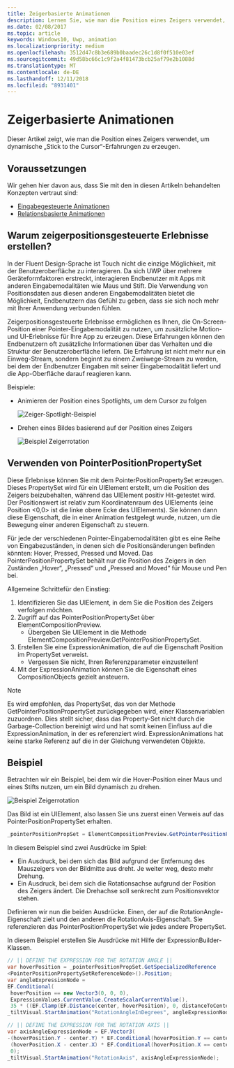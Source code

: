 ```yaml
---
title: Zeigerbasierte Animationen
description: Lernen Sie, wie man die Position eines Zeigers verwendet, um dynamische „Stick to the Cursor“-Erfahrungen zu erzeugen.
ms.date: 02/08/2017
ms.topic: article
keywords: Windows10, Uwp, animation
ms.localizationpriority: medium
ms.openlocfilehash: 3512d47c8b3e689b0baadec26c1d8f0f510e03ef
ms.sourcegitcommit: 49d58bc66c1c9f2a4f81473bcb25af79e2b1088d
ms.translationtype: MT
ms.contentlocale: de-DE
ms.lasthandoff: 12/11/2018
ms.locfileid: "8931401"
---
```

# <a name="pointer-based-animations"></a>Zeigerbasierte Animationen

Dieser Artikel zeigt, wie man die Position eines Zeigers verwendet, um dynamische „Stick to the Cursor“-Erfahrungen zu erzeugen.

## <a name="prerequisites"></a>Voraussetzungen

Wir gehen hier davon aus, dass Sie mit den in diesen Artikeln behandelten Konzepten vertraut sind:

- [Eingabegesteuerte Animationen](input-driven-animations.md)
- [Relationsbasierte Animationen](relation-animations.md)

## <a name="why-create-pointer-position-driven-experiences"></a>Warum zeigerpositionsgesteuerte Erlebnisse erstellen?

In der Fluent Design-Sprache ist Touch nicht die einzige Möglichkeit, mit der Benutzeroberfläche zu interagieren. Da sich UWP über mehrere Geräteformfaktoren erstreckt, interagieren Endbenutzer mit Apps mit anderen Eingabemodalitäten wie Maus und Stift. Die Verwendung von Positionsdaten aus diesen anderen Eingabemodalitäten bietet die Möglichkeit, Endbenutzern das Gefühl zu geben, dass sie sich noch mehr mit Ihrer Anwendung verbunden fühlen.

Zeigerpositionsgesteuerte Erlebnisse ermöglichen es Ihnen, die On-Screen-Position einer Pointer-Eingabemodalität zu nutzen, um zusätzliche Motion- und UI-Erlebnisse für Ihre App zu erzeugen. Diese Erfahrungen können den Endbenutzern oft zusätzliche Informationen über das Verhalten und die Struktur der Benutzeroberfläche liefern. Die Erfahrung ist nicht mehr nur ein Einweg-Stream, sondern beginnt zu einem Zweiwege-Stream zu werden, bei dem der Endbenutzer Eingaben mit seiner Eingabemodalität liefert und die App-Oberfläche darauf reagieren kann.

Beispiele:

- Animieren der Position eines Spotlights, um dem Cursor zu folgen

    ![Zeiger-Spotlight-Beispiel](images/animation/spotlight-reveal.gif)

- Drehen eines Bildes basierend auf der Position eines Zeigers

    ![Beispiel Zeigerrotation](images/animation/pointer-rotate.gif)

## <a name="using-pointerpositionpropertyset"></a>Verwenden von PointerPositionPropertySet

Diese Erlebnisse können Sie mit dem PointerPositionPropertySet erzeugen. Dieses PropertySet wird für ein UIElement erstellt, um die Position des Zeigers beizubehalten, während das UIElement positiv Hit-getestet wird. Der Positionswert ist relativ zum Koordinatenraum des UIElements (eine Position <0,0> ist die linke obere Ecke des UIElements). Sie können dann diese Eigenschaft, die in einer Animation festgelegt wurde, nutzen, um die Bewegung einer anderen Eigenschaft zu steuern.

Für jede der verschiedenen Pointer-Eingabemodalitäten gibt es eine Reihe von Eingabezuständen, in denen sich die Positionsänderungen befinden könnten: Hover, Pressed, Pressed und Moved. Das PointerPositionPropertySet behält nur die Position des Zeigers in den Zuständen „Hover“, „Pressed“ und „Pressed and Moved“ für Mouse und Pen bei.

Allgemeine Schrittefür den Einstieg:

1. Identifizieren Sie das UIElement, in dem Sie die Position des Zeigers verfolgen möchten.
1. Zugriff auf das PointerPositionPropertySet über ElementCompositionPreview.
    - Übergeben Sie UIElement in die Methode ElementCompositionPreview.GetPointerPositionPropertySet.
1. Erstellen Sie eine ExpressionAnimation, die auf die Eigenschaft Position im PropertySet verweist.
    - Vergessen Sie nicht, Ihren Referenzparameter einzustellen!
1. Mit der ExpressionAnimation können Sie die Eigenschaft eines CompositionObjects gezielt ansteuern.

> [!NOTE]
> Es wird empfohlen, das PropertySet, das von der Methode GetPointerPositionPropertySet zurückgegeben wird, einer Klassenvariablen zuzuordnen. Dies stellt sicher, dass das Property-Set nicht durch die Garbage-Collection bereinigt wird und hat somit keinen Einfluss auf die ExpressionAnimation, in der es referenziert wird. ExpressionAnimations hat keine starke Referenz auf die in der Gleichung verwendeten Objekte.

## <a name="example"></a>Beispiel

Betrachten wir ein Beispiel, bei dem wir die Hover-Position einer Maus und eines Stifts nutzen, um ein Bild dynamisch zu drehen.

![Beispiel Zeigerrotation](images/animation/pointer-rotate.gif)

Das Bild ist ein UIElement, also lassen Sie uns zuerst einen Verweis auf das PointerPositionPropertySet erhalten.

```csharp
_pointerPositionPropSet = ElementCompositionPreview.GetPointerPositionPropertySet(UIElement element);
```

In diesem Beispiel sind zwei Ausdrücke im Spiel:

- Ein Ausdruck, bei dem sich das Bild aufgrund der Entfernung des Mauszeigers von der Bildmitte aus dreht. Je weiter weg, desto mehr Drehung.
- Ein Ausdruck, bei dem sich die Rotationsachse aufgrund der Position des Zeigers ändert. Die Drehachse soll senkrecht zum Positionsvektor stehen.

Definieren wir nun die beiden Ausdrücke. Einen, der auf die RotationAngle-Eigenschaft zielt und den anderen die RotationAxis-Eigenschaft. Sie referenzieren das PointerPositionPropertySet wie jedes andere PropertySet.

In diesem Beispiel erstellen Sie Ausdrücke mit Hilfe der ExpressionBuilder-Klassen.

```csharp
// || DEFINE THE EXPRESSION FOR THE ROTATION ANGLE ||
var hoverPosition = _pointerPositionPropSet.GetSpecializedReference
<PointerPositionPropertySetReferenceNode>().Position;
var angleExpressionNode =
EF.Conditional(
 hoverPosition == new Vector3(0, 0, 0),
 ExpressionValues.CurrentValue.CreateScalarCurrentValue(),
 35 * ((EF.Clamp(EF.Distance(center, hoverPosition), 0, distanceToCenter) % distanceToCenter) / distanceToCenter));
_tiltVisual.StartAnimation("RotationAngleInDegrees", angleExpressionNode);

// || DEFINE THE EXPRESSION FOR THE ROTATION AXIS ||
var axisAngleExpressionNode = EF.Vector3(
-(hoverPosition.Y - center.Y) * EF.Conditional(hoverPosition.Y == center.Y, 0, 1),
 (hoverPosition.X - center.X) * EF.Conditional(hoverPosition.X == center.X, 0, 1),
 0);
_tiltVisual.StartAnimation("RotationAxis", axisAngleExpressionNode);
```